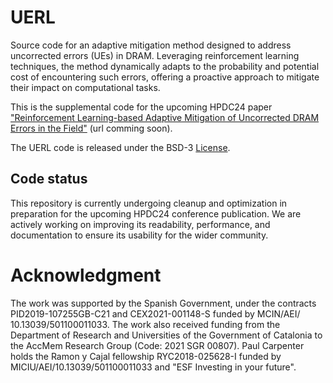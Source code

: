 # UERL

Source code for an adaptive mitigation method designed to address uncorrected errors (UEs) in DRAM. Leveraging reinforcement learning techniques, the method dynamically adapts to the probability and potential cost of encountering such errors, offering a proactive approach to mitigate their impact on computational tasks.

This is the supplemental code for the upcoming HPDC24 paper ["Reinforcement Learning-based Adaptive Mitigation of Uncorrected DRAM Errors in the Field"]() (url comming soon).

The UERL code is released under the BSD-3 [License](LICENSE).


## Code status

This repository is currently undergoing cleanup and optimization in preparation for the upcoming HPDC24 conference publication. We are actively working on improving its readability, performance, and documentation to ensure its usability for the wider community.

# Acknowledgment

The work was supported by the Spanish Government, under the contracts PID2019-107255GB-C21 and CEX2021-001148-S funded by MCIN/AEI/ 10.13039/501100011033. The work also received funding from the Department of Research and Universities of the Government of Catalonia to the AccMem Research Group (Code: 2021 SGR 00807). Paul Carpenter holds the Ramon y Cajal fellowship RYC2018-025628-I funded by MICIU/AEI/10.13039/501100011033 and "ESF Investing in your future".